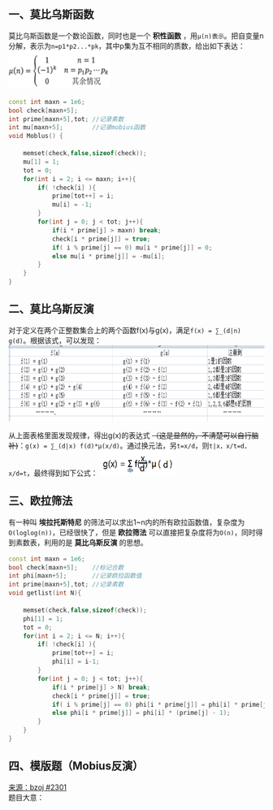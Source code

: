 ## 一、莫比乌斯函数
莫比乌斯函数是一个数论函数，同时也是一个 **积性函数** ，用`μ(n)表示`。把自变量n分解，表示为`n=p1*p2...*pk`，其中p集为互不相同的质数，给出如下表达：
<img src="_image/mobius_1.png" width="200" height="75" />
```c++
const int maxn = 1e6;
bool check[maxn+5];
int prime[maxn+5],tot; //记录素数
int mu[maxn+5];        //记录mobius函数
void Moblus() {

    memset(check,false,sizeof(check));
    mu[1] = 1;
    tot = 0;
    for(int i = 2; i <= maxn; i++){
        if( !check[i] ){
            prime[tot++] = i;
            mu[i] = -1;
        }
        for(int j = 0; j < tot; j++){
            if(i * prime[j] > maxn) break;
            check[i * prime[j]] = true;
            if( i % prime[j] == 0) mu[i * prime[j]] = 0;
            else mu[i * prime[j]] = -mu[i];
        }
    }
}
```
## 二、莫比乌斯反演
对于定义在两个正整数集合上的两个函数f(x)与g(x)，满足`f(x) = ∑_(d|n) g(d)`。根据该式，可以发现：
<img src="_image/mobius_2.png" width="600" height="150" />

从上面表格里面发现规律，得出g(x)的表达式  ~~（这是显然的，不清楚可以自行脑补)~~：`g(x) = ∑_(d|x) f(d)*μ(x/d)`。通过换元法，另`t=x/d`，则`t|x，x/t=d，x/d=t`，最终得到如下公式：
<img src="_image/mobius_3.png" width="150" height="50" />
## 三、欧拉筛法
有一种叫 **埃拉托斯特尼** 的筛法可以求出1~n内的所有欧拉函数值，复杂度为`O(loglog(n))`，已经很快了，但是 **欧拉筛法** 可以直接把复杂度将为`O(n)`，同时得到素数表，利用的是 **莫比乌斯反演** 的思想。
```c++
const int maxn = 1e6;
bool check[maxn+5];    //标记合数
int phi[maxn+5];       //记录欧拉函数值
int prime[maxn+5],tot; //记录素数
void getlist(int N){

    memset(check,false,sizeof(check));
    phi[1] = 1;
    tot = 0;
    for(int i = 2; i <= N; i++){
        if( !check[i] ){
            prime[tot++] = i;
            phi[i] = i-1;
        }
        for(int j = 0; j < tot; j++){
            if(i * prime[j] > N) break;
            check[i * prime[j]] = true;
            if( i % prime[j] == 0) phi[i * prime[j]] = phi[i] * prime[j];
            else phi[i * prime[j]] = phi[i] * (prime[j] - 1);
        }
    }
}
```
## 四、模版题（Mobius反演）
<a href="http://www.lydsy.com/JudgeOnline/problem.php?id=2301">来源：bzoj #2301</a><br>
题目大意：